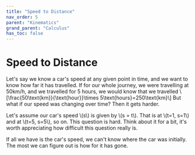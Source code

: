```yaml
---
title: "Speed to Distance"
nav_order: 5
parent: "Kinematics"
grand_parent: "Calculus"
has_toc: false
---
```


# Speed to Distance

Let's say we know a car's speed at any given point in time, and we want to know how far it has travelled.
If for our whole journey, we were travelling at 50km/h, and we travelled for 5 hours, we would know that we travelled
\\[\frac{50\text{km}}{\text{hour}}\times 5\text{hours}=250\text{km}\\]
But what if our speed was changing over time? Then it gets harder.

Let's assume our car's speed \\(s\\) is given by \\(s = t\\). That is at \\(t=1, s=1\\) and at \\(t=5, s=5\\), so on.
This question is hard. Think about it for a bit, it's worth appreciating how difficult this question really is.

If all we have is the car's speed, we can't know where the car was initially. The most we can figure out is how for it has gone.